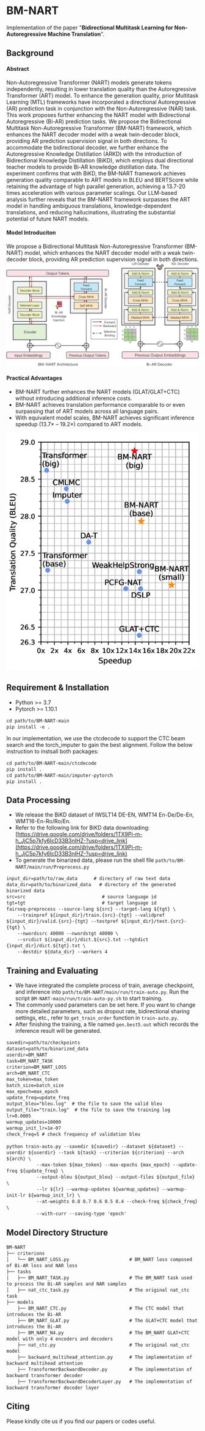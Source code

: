 # BM-NART
Implementation of the paper "**Bidirectional Multitask Learning for Non-Autoregressive Machine Translation**".
## Background
#### Abstract
Non-Autoregressive Transformer (NART) models generate tokens independently, resulting in lower translation quality than the Autoregressive Transformer (ART) model. To enhance the generation quality, prior Multitask Learning (MTL) frameworks have incorporated a directional Autoregressive (AR) prediction task in conjunction with the Non-Autoregressive (NAR) task. This work proposes further enhancing the NART model with Bidirectional Autoregressive (Bi-AR) prediction tasks. We propose the Bidirectional Multitask Non-Autoregressive Transformer (BM-NART) framework, which enhances the NART decoder model with a weak twin-decoder block, providing AR prediction supervision signal in both directions. To accommodate the bidirectional decoder, we further enhance the Autoregressive Knowledge Distillation (ARKD) with the introduction of Bidirectional Knowledge Distillation (BiKD), which employs dual directional teacher models to provide Bi-AR knowledge distillation data. The experiment confirms that with BiKD, the BM-NART framework achieves generation quality comparable to ART models in BLEU and BERTScore while retaining the advantage of high parallel generation, achieving a 13.7-20 times acceleration with various parameter scalings. Our LLM-based analysis further reveals that the BM-NART framework surpasses the ART model in handling ambiguous translations, knowledge-dependent translations, and reducing hallucinations, illustrating the substantial potential of future NART models.
#### Model Introduciton
We propose a Bidirectional Multitask Non-Autoregressive  Transformer (BM-NART) model, which  enhances the NART decoder model with  a weak twin-decoder block, providing AR prediction supervision signal in both directions.
![overall_model_arch](https://github.com/nlp2ct-shijie/BM-NART/blob/main/Assets/BM_NART_Architecture.png)
#### Practical Advantages
- BM-NART further enhances the NART models (GLAT/GLAT+CTC) without introducing additional inference costs.
- BM-NART achieves translation performance comparable to or even surpassing that of ART models across all language pairs.
- With equivalent model scales, BM-NART achieves significant inference speedup (13.7× – 19.2×) compared to ART models.

![Speedup ratio and translation quality](https://github.com/nlp2ct-shijie/BM-NART/blob/main/Assets/Result_of_BM_NART.png#pic_right)
## Requirement & Installation
- Python >= 3.7
- Pytorch >= 1.10.1
```shell
cd path/to/BM-NART-main
pip install -e .
```
In our implementation, we use the ctcdecode to support the CTC beam search and the torch_imputer to gain the best alignment. Follow the below instruction to instsall both packages:
```shell
cd path/to/BM-NART-main/ctcdecode
pip install .
cd path/to/BM-NART-main/imputer-pytorch
pip install .
```
## Data Processing
- We release the BiKD dataset of IWSLT14 DE-EN, WMT14 En-De/De-En, WMT16-En-Ro/Ro/En. 
- Refer to the following link for BiKD data downloading:  [https://drive.google.com/drive/folders/1TX9Pi-m-h_JjC5p7kfy6IcD33B3nIHZ-?usp=drive_link](https://drive.google.com/drive/folders/1TX9Pi-m-h_JjC5p7kfy6IcD33B3nIHZ-?usp=drive_link)
- To generate the binarized data, please run the shell file `path/to/BM-NART/main/run/Preprocess.py`
```shell
input_dir=path/to/raw_data      # directory of raw text data
data_dir=path/to/binarized_data   # directory of the generated binarized data
src=src                            # source language id
tgt=tgt                            # target language id
fairseq-preprocess --source-lang ${src} --target-lang ${tgt} \
    --trainpref ${input_dir}/train.{src}-{tgt} --validpref ${input_dir}/valid.{src}-{tgt} --testpref ${input_dir}/test.{src}-{tgt} \
    --nwordssrc 40000 --nwordstgt 40000 \
    --srcdict ${input_dir}/dict.${src}.txt --tgtdict {input_dir}/dict.${tgt}.txt \
    --destdir ${data_dir} --workers 4
```

## Training and Evaluating
-  We have integrated the complete process of train, average checkpoint, and inference into `path/to/BM-NART/main/run/train-auto.py`. Run the script `BM-NART-main/run/train-auto-py.sh` to start training.
-  The commonly used parameters can be set here. If you want to change more detailed parameters, such as dropout rate, bidirectional sharing settings, etc., refer to `get_train_order` function in `train-auto.py`.
- After finishing the training, a file named `gen.best5.out` which records the inference result will be generated.
```shell
savedir=path/to/checkpoints
dataset=path/to/binarized_data
userdir=BM_NART
task=BM_NART_TASK
criterion=BM_NART_LOSS
arch=BM_NART_CTC
max_token=max_token
batch_size=batch_size
max_epoch=max_epoch
update_freq=update_freq
output_bleu="bleu.log"  # the file to save the valid bleu
output_file="train.log"  # the file to save the training log
lr=0.0005
warmup_updates=10000
warmup_init_lr=1e-07
check_freq=5 # check frequency of validation bleu

python train-auto.py --savedir ${savedir} --dataset ${dataset} --userdir ${userdir} --task ${task} --criterion ${criterion} --arch ${arch} \
		   --max-token ${max_token} --max-epochs {max_epoch} --update-freq ${update_freq} \
		   --output-bleu ${output_bleu} --output-files ${output_file} \
		   --lr ${lr} --warmup-updates ${warmup_updates} --warmup-init-lr ${warmup_init_lr} \
		   --at-weights 0.8 0.7 0.6 0.5 0.4 --check-freq ${check_freq} \
		   --with-curr --saving-type 'epoch'
```

## Model Directory Structure
```
BM-NART
├── criterions
│   └── BM_NART_LOSS.py                      # BM_NART loss composed of Bi-AR loss and NAR loss
├── tasks
│   ├── BM_NART_TASK.py                      # The BM_NART task used to process the Bi-AR samples and NAR samples 
│   ├── nat_ctc_task.py                      # The original nat_ctc task
├── models
    ├── BM_NART_CTC.py                       # The CTC model that introduces the Bi-AR 
    ├── BM_NART_GLAT.py                      # The GLAT+CTC model that introduces the Bi-AR 
    ├── BM_NART_N4.py                        # The BM_NART GLAT+CTC model with only 4 encoders and decoders
    ├── nat_ctc.py                           # The original nat_ctc model
    ├── backward_multihead_attention.py      # The implementation of backward multihead attention
    ├── TransformerBackwardDecoder.py        # The implementation of backward transformer decoder
    ├── TransformerBackwardDecoderLayer.py   # The implementation of backward transformer decoder layer
```
## Citing
Please kindly cite us if you find our papers or codes useful.
